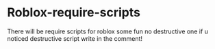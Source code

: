 # Roblox-require-scripts
There will be require scripts for roblox some fun no destructive one 
if u noticed destructive script write in the comment!
